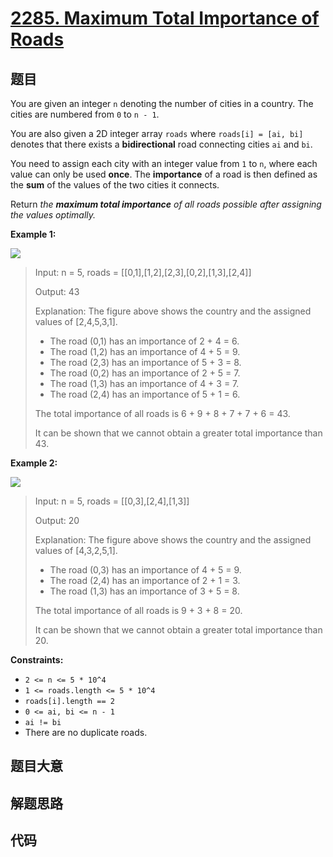 # [2285. Maximum Total Importance of Roads](https://leetcode.com/problems/maximum-total-importance-of-roads/)

## 题目

You are given an integer `n` denoting the number of cities in a country. The
cities are numbered from `0` to `n - 1`.

You are also given a 2D integer array `roads` where `roads[i] = [ai, bi]`
denotes that there exists a **bidirectional** road connecting cities `ai` and
`bi`.

You need to assign each city with an integer value from `1` to `n`, where each
value can only be used **once**. The **importance** of a road is then defined
as the **sum** of the values of the two cities it connects.

Return _the **maximum total importance** of all roads possible after assigning
the values optimally._

**Example 1:**

![](https://assets.leetcode.com/uploads/2022/04/07/ex1drawio.png)

> Input: n = 5, roads = [[0,1],[1,2],[2,3],[0,2],[1,3],[2,4]]
>
> Output: 43
>
> Explanation: The figure above shows the country and the assigned values of [2,4,5,3,1].
>
> - The road (0,1) has an importance of 2 + 4 = 6.
> - The road (1,2) has an importance of 4 + 5 = 9.
> - The road (2,3) has an importance of 5 + 3 = 8.
> - The road (0,2) has an importance of 2 + 5 = 7.
> - The road (1,3) has an importance of 4 + 3 = 7.
> - The road (2,4) has an importance of 5 + 1 = 6.
>
> The total importance of all roads is 6 + 9 + 8 + 7 + 7 + 6 = 43.
>
> It can be shown that we cannot obtain a greater total importance than 43.

**Example 2:**

![](https://assets.leetcode.com/uploads/2022/04/07/ex2drawio.png)

> Input: n = 5, roads = [[0,3],[2,4],[1,3]]
>
> Output: 20
>
> Explanation: The figure above shows the country and the assigned values of [4,3,2,5,1].
>
> - The road (0,3) has an importance of 4 + 5 = 9.
> - The road (2,4) has an importance of 2 + 1 = 3.
> - The road (1,3) has an importance of 3 + 5 = 8.
>
> The total importance of all roads is 9 + 3 + 8 = 20.
>
> It can be shown that we cannot obtain a greater total importance than 20.

**Constraints:**

- `2 <= n <= 5 * 10^4`
- `1 <= roads.length <= 5 * 10^4`
- `roads[i].length == 2`
- `0 <= ai, bi <= n - 1`
- `ai != bi`
- There are no duplicate roads.

## 题目大意

## 解题思路

## 代码

```javascript

```
